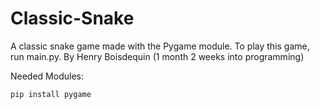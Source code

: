# Classic-Snake

A classic snake game made with the Pygame module. To play this game, run main.py. By Henry Boisdequin (1 month 2 weeks into programming)

Needed Modules:
```
pip install pygame
```
